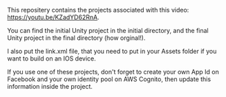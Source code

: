 This repositery contains the projects associated with this video: https://youtu.be/KZadYD62RnA.

You can find the initial Unity project in the initial directory, and the final Unity project in the final directory (how orginal!).

I also put the link.xml file, that you need to put in your Assets folder if you want to build on an IOS device.

If you use one of these projects, don't forget to create your own App Id on Facebook and your own identity pool on AWS Cognito, then update this information inside the project.
